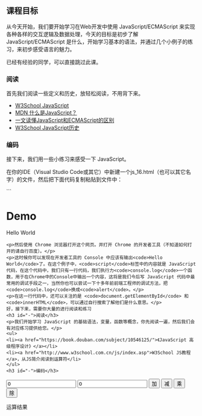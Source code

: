 <h2 id="-">课程目标</h2>
<p>从今天开始，我们要开始学习在Web开发中使用 JavaScript/ECMAScript 来实现各种各样的交互逻辑及数据处理，今天的目标是初步了解 JavaScript/ECMAScript 是什么，开始学习基本的语法，并通过几个小例子的练习，来初步感受语言的魅力。</p>
<p>已经有经验的同学，可以直接跳过此课。</p>
<h3 id="-">阅读</h3>
<p>首先我们阅读一些定义和历史，放轻松阅读，不用背下来。</p>
<ul>
<li><a href="http://www.w3school.com.cn/js/js_intro.asp">W3School JavaScript</a></li>
<li><a href="https://developer.mozilla.org/zh-CN/docs/Learn/JavaScript/First_steps/What_is_JavaScript">MDN 什么是JavaScript？</a></li>
<li><a href="http://developer.51cto.com/art/201711/557514.htm">一文读懂JavaScript和ECMAScript的区别</a></li>
<li><a href="http://www.w3school.com.cn/js/pro_js_history.asp">W3School JavaScript历史</a></li>
</ul>
<h3 id="-">编码</h3>
<p>接下来，我们用一些小练习来感受一下 JavaScript。</p>
<p>在你的IDE（Visual Studio Code或其它）中新建一个js_16.html（也可以其它名字）的文件，然后把下面代码复制粘贴到文件中：</p>
```
    <!DOCTYPE html>
    <html>
    <head>
        <meta charset="UTF-8">    
        <title>IFE ECMAScript</title>
    </head>
    <body>
        <h1>Demo</h1>
        <p id="content-wrapper">Hello World</p>
        <script>
            console.log(document.getElementById("content-wrapper").innerHTML);
        </script>
    </body>
    </html>

```
<p>然后使用 Chrome 浏览器打开这个网页。并打开 Chrome 的开发者工具（不知道如何打开的请自行百度）。</p>
<p>这时候你可以发现在开发者工具的 Console 中应该有输出<code>Hello World</code>了。在这个例子中，<code>script</code>标签中的内容就是 JavaScript 代码，在这个代码中，我们只有一行代码，我们执行力<code>console.log</code>一个函数，用于在Chrome中的Console中输出一个内容，这将是我们今后写 JavaScript 代码中最常用的调试手段之一，当然你也可以尝试一下十多年前前端工程师的调试方法，把<code>console.log</code>换成<code>alert</code>。</p>
<p>在这一行代码中，还可以关注的是 <code>document.getElementById</code> 和 <code>innerHTML</code>，可以通过自行搜索了解他们是什么意思。</p>
好，接下来，需要你大量的进行阅读和练习
<h3 id="-">阅读</h3>
<p>我们开始学习 JavaScript 的基础语法，变量，函数等概念，你先阅读一遍，然后我们会有对应练习提供给您。</p>
<ul>
<li><a href="https://book.douban.com/subject/10546125/">《JavaScript 高级程序设计》</a></li>
<li><a href="http://www.w3school.com.cn/js/index.asp">W3School JS教程</a>，从JS简介阅读到运算符</li>
</ul>
<h3 id="-">编码</h3>
```
<!DOCTYPE html>
<html>
<head>
    <meta charset="UTF-8">    
    <title>IFE ECMAScript</title>
</head>
<body>        
    <input id="first-number" type="number" value="0" placeholder="第一个数字">
    <input id="second-number" type="number" value="0" placeholder="第二个数字">
    <button id="add-btn">加</button>
    <button id="minus-btn">减</button>
    <button id="times-btn">乘</button>
    <button id="divide-btn">除</button>
    <p id="result">运算结果</p>
    <script>

    </script>
</body>
</html>

```
<p>复制以上代码到你的IDE中，然后在<code>script</code>标签中编写代码，实现以下需求：</p>
<ul>
<li>点对应加减乘除按钮的时候，将两个输入框中的数字做对应的算术，并将结果显示在id为result的p标签内。</li>
<li>暂时不用做任何异常处理</li>
</ul>

<h3 id="-">提交</h3>
<p>把你的代码进行提交</p>
<h3 id="-">总结</h3>
<p>依然把今天的学习用时，收获，问题进行记录</p>